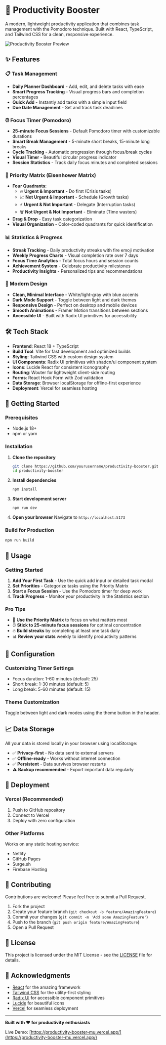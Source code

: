 # 🚀 Productivity Booster

A modern, lightweight productivity application that combines task management with the Pomodoro technique. Built with React, TypeScript, and Tailwind CSS for a clean, responsive experience.

![Productivity Booster Preview](https://productivity-booster-mu.vercel.app/)

## ✨ Features

### 📋 Task Management
- **Daily Planner Dashboard** - Add, edit, and delete tasks with ease
- **Smart Progress Tracking** - Visual progress bars and completion percentages
- **Quick Add** - Instantly add tasks with a simple input field
- **Due Date Management** - Set and track task deadlines

### ⏰ Focus Timer (Pomodoro)
- **25-minute Focus Sessions** - Default Pomodoro timer with customizable durations
- **Smart Break Management** - 5-minute short breaks, 15-minute long breaks
- **Cycle Tracking** - Automatic progression through focus/break cycles
- **Visual Timer** - Beautiful circular progress indicator
- **Session Statistics** - Track daily focus minutes and completed sessions

### 🎯 Priority Matrix (Eisenhower Matrix)
- **Four Quadrants**:
  - 🔥 **Urgent & Important** - Do first (Crisis tasks)
  - 📈 **Not Urgent & Important** - Schedule (Growth tasks)  
  - ⚡ **Urgent & Not Important** - Delegate (Interruption tasks)
  - 🗑️ **Not Urgent & Not Important** - Eliminate (Time wasters)
- **Drag & Drop** - Easy task categorization
- **Visual Organization** - Color-coded quadrants for quick identification

### 📊 Statistics & Progress
- **Streak Tracking** - Daily productivity streaks with fire emoji motivation
- **Weekly Progress Charts** - Visual completion rate over 7 days
- **Focus Time Analytics** - Total focus hours and session counts
- **Achievement System** - Celebrate productivity milestones
- **Productivity Insights** - Personalized tips and recommendations

### 🎨 Modern Design
- **Clean, Minimal Interface** - White/light-gray with blue accents
- **Dark Mode Support** - Toggle between light and dark themes
- **Responsive Design** - Perfect on desktop and mobile devices
- **Smooth Animations** - Framer Motion transitions between sections
- **Accessible UI** - Built with Radix UI primitives for accessibility

## 🛠️ Tech Stack

- **Frontend**: React 18 + TypeScript
- **Build Tool**: Vite for fast development and optimized builds
- **Styling**: Tailwind CSS with custom design system
- **UI Components**: Radix UI primitives with shadcn/ui component system
- **Icons**: Lucide React for consistent iconography
- **Routing**: Wouter for lightweight client-side routing
- **Forms**: React Hook Form with Zod validation
- **Data Storage**: Browser localStorage for offline-first experience
- **Deployment**: Vercel for seamless hosting

## 🚀 Getting Started

### Prerequisites
- Node.js 18+ 
- npm or yarn

### Installation

1. **Clone the repository**
   ```bash
   git clone https://github.com/yourusername/productivity-booster.git
   cd productivity-booster
   ```

2. **Install dependencies**
   ```bash
   npm install
   ```

3. **Start development server**
   ```bash
   npm run dev
   ```

4. **Open your browser**
   Navigate to `http://localhost:5173`

### Build for Production

```bash
npm run build
```

## 📱 Usage

### Getting Started
1. **Add Your First Task** - Use the quick add input or detailed task modal
2. **Set Priorities** - Categorize tasks using the Priority Matrix
3. **Start a Focus Session** - Use the Pomodoro timer for deep work
4. **Track Progress** - Monitor your productivity in the Statistics section

### Pro Tips
- 🎯 **Use the Priority Matrix** to focus on what matters most
- ⏰ **Stick to 25-minute focus sessions** for optimal concentration
- 🔥 **Build streaks** by completing at least one task daily
- 📊 **Review your stats** weekly to identify productivity patterns

## 🔧 Configuration

### Customizing Timer Settings
- Focus duration: 1-60 minutes (default: 25)
- Short break: 1-30 minutes (default: 5)
- Long break: 5-60 minutes (default: 15)

### Theme Customization
Toggle between light and dark modes using the theme button in the header.

## 📈 Data Storage

All your data is stored locally in your browser using localStorage:
- ✅ **Privacy-first** - No data sent to external servers
- ✅ **Offline-ready** - Works without internet connection
- ✅ **Persistent** - Data survives browser restarts
- ⚠️ **Backup recommended** - Export important data regularly

## 🚀 Deployment

### Vercel (Recommended)
1. Push to GitHub repository
2. Connect to Vercel
3. Deploy with zero configuration

### Other Platforms
Works on any static hosting service:
- Netlify
- GitHub Pages  
- Surge.sh
- Firebase Hosting

## 🤝 Contributing

Contributions are welcome! Please feel free to submit a Pull Request.

1. Fork the project
2. Create your feature branch (`git checkout -b feature/AmazingFeature`)
3. Commit your changes (`git commit -m 'Add some AmazingFeature'`)
4. Push to the branch (`git push origin feature/AmazingFeature`)
5. Open a Pull Request

## 📄 License

This project is licensed under the MIT License - see the [LICENSE](LICENSE) file for details.

## 🙏 Acknowledgments

- [React](https://reactjs.org/) for the amazing framework
- [Tailwind CSS](https://tailwindcss.com/) for the utility-first styling
- [Radix UI](https://www.radix-ui.com/) for accessible component primitives
- [Lucide](https://lucide.dev/) for beautiful icons
- [Vercel](https://vercel.com/) for seamless deployment

---

**Built with ❤️ for productivity enthusiasts**

Live Demo: [https://productivity-booster-mu.vercel.app/](https://productivity-booster-mu.vercel.app/)